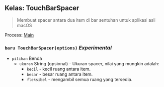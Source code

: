 ## Kelas: TouchBarSpacer

> Membuat spacer antara dua item di bar sentuhan untuk aplikasi asli macOS

Process: [Main](../tutorial/quick-start.md#main-process)

### `baru TouchBarSpacer(options)` *Experimental*

* `pilihan` Benda 
  * `ukuran` String (opsional) - Ukuran spacer, nilai yang mungkin adalah: 
    * `kecil` - kecil ruang antara item.
    * `besar` - besar ruang antara item.
    * `fleksibel` - mengambil semua ruang yang tersedia.